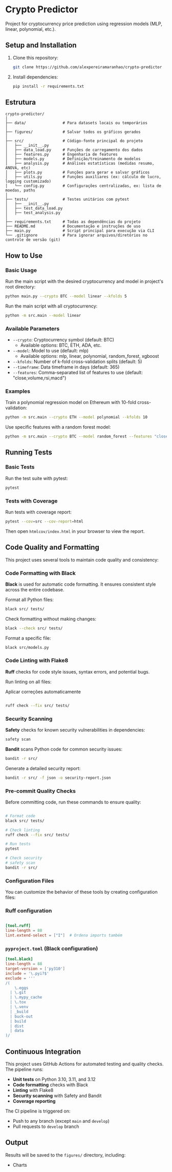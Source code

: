 # Crypto Predictor

Project for cryptocurrency price prediction using regression models (MLP, linear, polynomial, etc.).

## Setup and Installation

1. Clone this repository:
    ``` bash
    git clone https://github.com/alexpereiramaranhao/crypto-predictor
    ```
2. Install dependencies:
    ``` bash
    pip install -r requirements.txt
    ```

## Estrutura

```text
crypto-predictor/
│
├── data/                # Para datasets locais ou temporários
│
├── figures/             # Salvar todos os gráficos gerados
│
├── src/                 # Código-fonte principal do projeto
│   ├── __init__.py
│   ├── data_load.py     # Funções de carregamento dos dados
│   ├── features.py      # Engenharia de features
│   ├── models.py        # Definição/treinamento de modelos
│   ├── analysis.py      # Análises estatísticas (medidas resumo, ANOVA, etc)
│   ├── plots.py         # Funções para gerar e salvar gráficos
│   ├── utils.py         # Funções auxiliares (ex: cálculo de lucro, logging customizado)
│   └── config.py        # Configurações centralizadas, ex: lista de moedas, paths
│
├── tests/               # Testes unitários com pytest
│   ├── __init__.py
│   ├── test_data_load.py
│   ├── test_analysis.py
│
├── requirements.txt     # Todas as dependências do projeto
├── README.md            # Documentação e instruções de uso
├── main.py              # Script principal para execução via CLI
└── .gitignore           # Para ignorar arquivos/diretórios no controle de versão (git)
```
## How to Use

### Basic Usage

Run the main script with the desired cryptocurrency and model in project's root directory:

``` bash
python main.py --crypto BTC --model linear --kfolds 5
```

Run the main script with all cryptocurrency:

``` bash
python -m src.main --model linear
```

### Available Parameters

- `--crypto`: Cryptocurrency symbol (default: BTC)
   - Available options: BTC, ETH, ADA, etc.
- `--model`: Model to use (default: mlp)
   - Available options: mlp, linear, polynomial, random_forest, xgboost
- `--kfolds`: Number of k-fold cross-validation splits (default: 5)
- `--timeframe`: Data timeframe in days (default: 365)
- `--features`: Comma-separated list of features to use (default: "close,volume,rsi,macd")

### Examples

Train a polynomial regression model on Ethereum with 10-fold cross-validation:

``` bash
python -m src.main --crypto ETH --model polynomial --kfolds 10
```

Use specific features with a random forest model:

``` bash
python -m src.main --crypto BTC --model random_forest --features "close,volume,rsi,ma20,ma50"
```

## Running Tests

### Basic Tests

Run the test suite with pytest:

``` bash
pytest
```

### Tests with Coverage

Run tests with coverage report:

``` bash
pytest --cov=src --cov-report=html
```
Then open `htmlcov/index.html` in your browser to view the report.


## Code Quality and Formatting

This project uses several tools to maintain code quality and consistency:

### Code Formatting with Black

**Black** is used for automatic code formatting. It ensures consistent style across the entire codebase.

Format all Python files:

```bash
black src/ tests/
```

Check formatting without making changes:

``` bash
black --check src/ tests/
```

Format a specific file:

```bash
black src/models.py
```

### Code Linting with Flake8

**Ruff** checks for code style issues, syntax errors, and potential bugs.

Run linting on all files:

Aplicar correções automaticamente

```bash

ruff check --fix src/ tests/
```

### Security Scanning

**Safety** checks for known security vulnerabilities in dependencies:

``` bash
safety scan
```

**Bandit** scans Python code for common security issues:

``` bash
bandit -r src/
```

Generate a detailed security report:

```bash
bandit -r src/ -f json -o security-report.json
```

### Pre-commit Quality Checks

Before committing code, run these commands to ensure quality:

``` bash

# Format code
black src/ tests/

# Check linting
ruff check --fix src/ tests/

# Run tests
pytest

# Check security
# safety scan
bandit -r src/
```

### Configuration Files

You can customize the behavior of these tools by creating configuration files:

### Ruff configuration

``` toml

[tool.ruff]
line-length = 88
lint.extend-select = ["I"]  # Ordena imports também
```

### `pyproject.toml` (Black configuration)

``` toml
[tool.black]
line-length = 88
target-version = ['py310']
include = '\.pyi?$'
exclude = '''
/(
    \.eggs
  | \.git
  | \.mypy_cache
  | \.tox
  | \.venv
  | _build
  | buck-out
  | build
  | dist
  | data
)/
```

## Continuous Integration

This project uses GitHub Actions for automated testing and quality checks. The pipeline runs:

- **Unit tests** on Python 3.10, 3.11, and 3.12
- **Code formatting** checks with Black
- **Linting** with Flake8
- **Security scanning** with Safety and Bandit
- **Coverage reporting**

The CI pipeline is triggered on:

- Push to any branch (except `main` and `develop`)
- Pull requests to `develop` branch

## Output
Results will be saved to the `figures/` directory, including:
* Charts